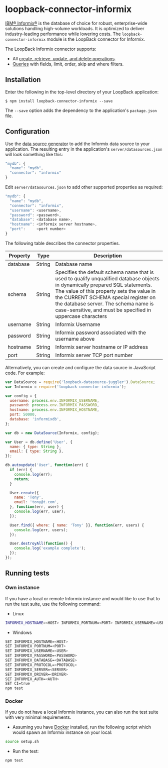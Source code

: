 # loopback-connector-informix

[IBM® Informix®](https://www-01.ibm.com/software/data/informix/) is the database of choice for robust, enterprise-wide solutions handling high-volume workloads.
It is optimized to deliver industry-leading performance while lowering costs.  The `loopback-connector-informix` module is the LoopBack connector for Informix.

The LoopBack Informix connector supports:

- All [create, retrieve, update, and delete operations](http://loopback.io/doc/en/lb2/Creating-updating-and-deleting-data.html).
- [Queries](http://loopback.io/doc/en/lb2/Querying-data.html) with fields, limit, order, skip and where filters.

## Installation

Enter the following in the top-level directory of your LoopBack application:

```
$ npm install loopback-connector-informix --save
```

The `--save` option adds the dependency to the application's `package.json` file.

## Configuration

Use the [data source generator](http://loopback.io/doc/en/lb2/Data-source-generator.html) to add the Informix data source to your application.
The resulting entry in the application's `server/datasources.json` will look something like this:

```js
"mydb": {
  "name": "mydb",
  "connector": "informix"
}
```

Edit `server/datasources.json` to add other supported properties as required:

```js
"mydb": {
  "name": "mydb",
  "connector": "informix",
  "username": <username>,
  "password": <password>,
  "database": <database name>,
  "hostname": <informix server hostname>,
  "port":     <port number>
}
```

The following table describes the connector properties.

Property       | Type    | Description
---------------| --------| --------
database       | String  | Database name
schema         | String  | Specifies the default schema name that is used to qualify unqualified database objects in dynamically prepared SQL statements. The value of this property sets the value in the CURRENT SCHEMA special register on the database server. The schema name is case-sensitive, and must be specified in uppercase characters
username       | String  | Informix Username
password       | String  | Informix password associated with the username above
hostname       | String  | Informix server hostname or IP address
port           | String  | Informix server TCP port number


Alternatively, you can create and configure the data source in JavaScript code.
For example:

```js
var DataSource = require('loopback-datasource-juggler').DataSource;
var Informix = require('loopback-connector-informix');

var config = {
  username: process.env.INFORMIX_USERNAME,
  password: process.env.INFORMIX_PASSWORD,
  hostname: process.env.INFORMIX_HOSTNAME,
  port: 50000,
  database: 'informixdb',
};

var db = new DataSource(Informix, config);

var User = db.define('User', {
  name: { type: String },
  email: { type: String },
});

db.autoupdate('User', function(err) {
  if (err) {
    console.log(err);
    return;
  }

  User.create({
    name: 'Tony',
    email: 'tony@t.com',
  }, function(err, user) {
    console.log(err, user);
  });

  User.find({ where: { name: 'Tony' }}, function(err, users) {
    console.log(err, users);
  });

  User.destroyAll(function() {
    console.log('example complete');
  });
});
```

## Running tests

### Own instance
If you have a local or remote Informix instance and would like to use that to run the test suite, use the following command:
- Linux
```bash
INFORMIX_HOSTNAME=<HOST> INFORMIX_PORTNUM=<PORT> INFORMIX_USERNAME=<USER> INFORMIX_PASSWORD=<PASSWORD> INFORMIX_DATABASE=<DATABASE> INFORMIX_PROTOCOL=<PROTOCOL> INFORMIX_SERVER=<SERVER> INFORMIX_DRIVER=<DRIVER> INFORMIX_AUTH=<AUTH> CI=true npm test
```
- Windows
```bash
SET INFORMIX_HOSTNAME=<HOST>
SET INFORMIX_PORTNUM=<PORT>
SET INFORMIX_USERNAME=<USER>
SET INFORMIX_PASSWORD=<PASSWORD>
SET INFORMIX_DATABASE=<DATABASE>
SET INFORMIX_PROTOCOL=<PROTOCOL>
SET INFORMIX_SERVER=<SERVER>
SET INFORMIX_DRIVER=<DRIVER>
SET INFORMIX_AUTH=<AUTH>
SET CI=true
npm test
```

### Docker
If you do not have a local Informix instance, you can also run the test suite with very minimal requirements.
- Assuming you have [Docker](https://docs.docker.com/engine/installation/) installed, run the following script which would spawn an Informix instance on your local:
```bash
source setup.sh
```
- Run the test:
```bash
npm test
```
